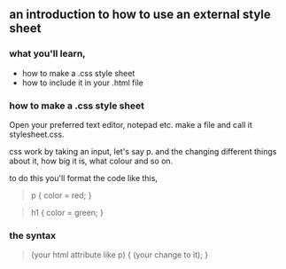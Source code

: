 ## an introduction to how to use an external style sheet

### what you'll learn,

- how to make a .css style sheet
- how to include it in your .html file


### how to make a .css style sheet

Open your preferred text editor, notepad etc.
make a file and call it stylesheet.css.

css work by taking an input, let's say p. and the changing different things about it, how big it is, what colour and so on.

to do this you'll format the code like this,

> p {
	 color = red;
 }

> h1 {
	 color = green;
 }


### the syntax

> (your html attribute like p) 
 {
 (your change to it);
 }
 
